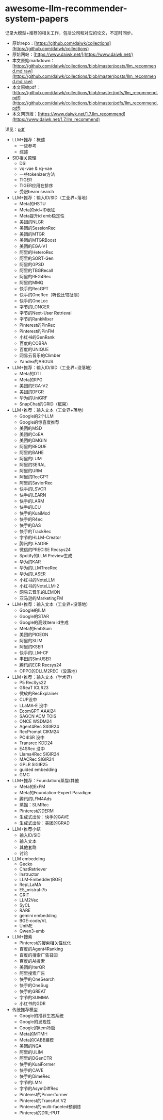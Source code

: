 # awesome-llm-recommender-system-papers

记录大模型+推荐的相关工作，包括公司和对应的论文，不定时同步。

+ 原始repo：[https://github.com/daiwk/collections](https://github.com/daiwk/collections)
+ 原始网站：[https://www.daiwk.net/](https://www.daiwk.net/)
+ 本文原始markdown：[https://github.com/daiwk/collections/blob/master/posts/llm_recommend.md.raw](https://github.com/daiwk/collections/blob/master/posts/llm_recommend.md.raw)
+ 本文原始pdf：[https://github.com/daiwk/collections/blob/master/pdfs/llm_recommend.pdf](https://github.com/daiwk/collections/blob/master/pdfs/llm_recommend.pdf)
+ 本文网页版：[https://www.daiwk.net/1.7.llm_recommend](https://www.daiwk.net/1.7.llm_recommend)


详见：[pdf](https://github.com/daiwk/awesome-llm-recommender-system-papers/blob/main/llm_recommend.pdf)

+ LLM+推荐：概述
  + 一些参考
  + 综述
+ SID相关原理
  + DSI
  + vq-vae & rq-vae
  + 一些tokenizer方法
  + TIGER
  + TIGER应用在排序
  + 受限beam search
+ LLM+推荐：输入ID/SID（工业界+落地）
  + Meta的HSTU
  + Meta的sid+ID表征
  + Meta提升id emb稳定性
  + 美团的NLGR
  + 美团的SessionRec
  + 美团的MTGR
  + 美团的MTGRBoost
  + 美团的EGA-V1
  + 阿里的HeteroRec
  + 阿里的SORT-Gen
  + 阿里的GPSD
  + 阿里的TBGRecall
  + 阿里的REG4Rec
  + 阿里的MMQ
  + 快手的RecGPT
  + 快手的OneRec（听说比较扯淡）
  + 快手的OneLoc
  + 字节的LONGER
  + 字节的Next-User Retrieval
  + 字节的RankMixer
  + Pinterest的PinRec
  + Pinterest的PinFM
  + 小红书的GenRank
  + 百度的COBRA
  + 百度的UNIQUE
  + 网易云音乐的Climber
  + Yandex的ARGUS
+ LLM+推荐：输入ID/SID（工业界+没落地）
  + Meta的DTI
  + Meta的RPG
  + 美团的EGA-V2
  + 美团的DFGR
  + 华为的UniGRF
  + SnapChat的GRID（框架）
+ LLM+推荐：输入文本（工业界+落地）
  + Google的2个LLM
  + Google的惊喜度推荐
  + 美团的MSD
  + 美团的CoEA
  + 美团的DMGIN
  + 阿里的BEQUE
  + 阿里的BAHE
  + 阿里的LUM
  + 阿里的SERAL
  + 阿里的URM
  + 阿里的RecGPT
  + 阿里的SaviorRec
  + 快手的LSVCR
  + 快手的LEARN
  + 快手的LARM
  + 快手的LCU
  + 快手的KuaiMod
  + 快手的R4ec
  + 快手的DAS
  + 快手的TrackRec
  + 字节的HLLM-Creator
  + 腾讯的LEADRE
  + 微信的PRECISE Recsys24
  + Spotify的LLM Preview生成
  + 华为的KAR
  + 华为的LLMTreeRec
  + 华为的LASER
  + 小红书的NoteLLM
  + 小红书的NoteLLM-2
  + 网易云音乐的LEMON
  + 亚马逊的MarketingFM
+ LLM+推荐：输入文本（工业界+没落地）
  + Google的ILM
  + Google的STAR
  + Google的高效item id生成
  + Meta的EmbSum
  + 美团的PIGEON
  + 阿里的SLIM
  + 阿里的KSER
  + 快手的LLM-CF
  + 丰田的SimUSER
  + 腾讯的ECR Recsys24
  + OPPO的DLLM2REC（没落地）
+ LLM+推荐：输入文本（学术界）
  + P5 RecSys22
  + GReaT ICLR23
  + 微软的RecExplainer
  + CUP没中
  + LLaMA-E 没中
  + EcomGPT AAAI24
  + SAGCN ACM TOIS
  + ONCE WSDM24
  + Agent4Rec SIGIR24
  + RecPrompt CIKM24
  + PO4ISR 没中
  + Transrec KDD24
  + E4SRec 没中
  + Llama4Rec SIGIR24
  + MACRec SIGIR24
  + GPLR SIGIR25
  + guided embedding
  + GMC
+ LLM+推荐：Foundation/蒸馏/其他
  + Meta的ExFM
  + Meta的Foundation-Expert Paradigm
  + 腾讯的LFM4Ads
  + 蒸馏：SLMRec
  + Pinterest的DERM
  + 生成式出价：快手的GAVE
  + 生成式出价：美团的GRAD
+ LLM+推荐小结
  + 输入ID/SID
  + 输入文本
  + 其他套路
  + 讨论
+ LLM embedding
  + Gecko
  + ChatRetriever
  + Instructor
  + LLM-Embedder(BGE)
  + RepLLaMA
  + E5_mistral-7b
  + GRIT
  + LLM2Vec
  + SyCL
  + RARE
  + gemini embedding
  + BGE-code/VL
  + UniME
  + Qwen3-emb
+ LLM+搜索
  + Pinterest的搜索相关性优化
  + 百度的Agent4Ranking
  + 百度的搜索广告召回
  + 百度的AI搜索
  + 美团的IterQR
  + 阿里搜索广告
  + 快手的OneSearch
  + 快手的OneSug
  + 快手的GREAT
  + 字节的SUMMA
  + 小红书的GDR
+ 传统推荐模型
  + Google的推荐生态系统
  + Google的发现性
  + Google的item冷启
  + Meta的MTMH
  + Meta的CABB建模
  + 美团的NGA
  + 阿里的ULIM
  + 阿里的DGenCTR
  + 快手的KuaiFormer
  + 快手的CAVE
  + 快手的DimeRec
  + 字节的LMN
  + 字节的AsymDiffRec
  + Pinterest的Pinnerformer
  + Pinterest的TransAct V2
  + Pinterest的multi-faceted预训练
  + Pinterest的DRL-PUT
